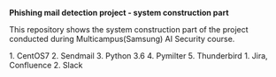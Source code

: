 **Phishing mail detection project - system construction part**

This repository shows the system construction part of the project conducted during Multicampus(Samsung) AI Security course.


<flow>
<flow img>


<Tools>
1. CentOS7
2. Sendmail
3. Python 3.6
4. Pymilter
5. Thunderbird

<Comm Tools>
1. Jira, Confluence
2. Slack

